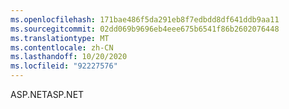 ```yaml
---
ms.openlocfilehash: 171bae486f5da291eb8f7edbdd8df641ddb9aa11
ms.sourcegitcommit: 02dd069b9696eb4eee675b6541f86b2602076448
ms.translationtype: MT
ms.contentlocale: zh-CN
ms.lasthandoff: 10/20/2020
ms.locfileid: "92227576"
---
```

<span data-ttu-id="90089-101">ASP.NET</span><span class="sxs-lookup"><span data-stu-id="90089-101">ASP.NET</span></span>